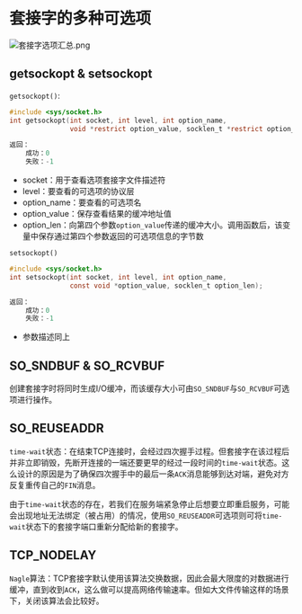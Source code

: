 # 套接字的多种可选项

![套接字选项汇总.png](https://img30.360buyimg.com/pop/jfs/t1/182802/21/11562/1119647/60d93d1cEec5af9de/4966fa6304c2bb6a.png)

## getsockopt & setsockopt

`getsockopt()`:

```c
#include <sys/socket.h>
int getsockopt(int socket, int level, int option_name,
               void *restrict option_value, socklen_t *restrict option_len);

返回：
	成功：0
	失败：-1
```

- socket：用于查看选项套接字文件描述符
- level：要查看的可选项的协议层
- option_name：要查看的可选项名
- option_value：保存查看结果的缓冲地址值
- option_len：向第四个参数`option_value`传递的缓冲大小。调用函数后，该变量中保存通过第四个参数返回的可选项信息的字节数

`setsockopt()`

```c
#include <sys/socket.h>
int setsockopt(int socket, int level, int option_name,
               const void *option_value, socklen_t option_len);

返回：
    成功：0
    失败：-1
```

- 参数描述同上

## SO_SNDBUF & SO_RCVBUF

创建套接字时将同时生成I/O缓冲，而该缓存大小可由`SO_SNDBUF`与`SO_RCVBUF`可选项进行操作。

## SO_REUSEADDR

`time-wait`状态：在结束TCP连接时，会经过四次握手过程。但套接字在该过程后并非立即销毁，先断开连接的一端还要更早的经过一段时间的`time-wait`状态。这么设计的原因是为了确保四次握手中的最后一条`ACK`消息能够到达对端，避免对方反复重传自己的`FIN`消息。

由于`time-wait`状态的存在，若我们在服务端紧急停止后想要立即重启服务，可能会出现地址无法绑定（被占用）的情况，使用`SO_REUSEADDR`可选项则可将`time-wait`状态下的套接字端口重新分配给新的套接字。

## TCP_NODELAY

`Nagle`算法：TCP套接字默认使用该算法交换数据，因此会最大限度的对数据进行缓冲，直到收到`ACK`，这么做可以提高网络传输速率。但如大文件传输这样的场景下，关闭该算法会比较好。